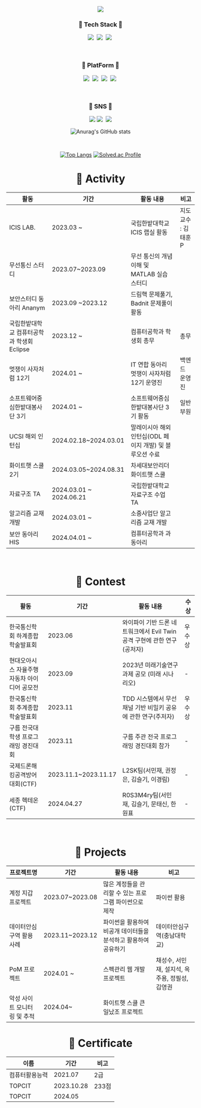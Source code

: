 <div align=center>
	<img src="https://capsule-render.vercel.app/api?type=Shark&color=FFC0CB"&height=300&section=header&text=성밍쟁%20깃허브&fontSize=60&fontColor=FACD87&rotate=15&fontAlign=70" />	
</div>


<h3 align="center"> 🐰 Tech Stack 🐰 </h3>
<p align="center">
<img src="https://img.shields.io/badge/Python-3776AB?style=flat-square&logo=MySQL&logoColor=white"/>&nbsp
<img src="https://img.shields.io/badge/Django-092E20?style=flat-square&logo=Express&logoColor=white"/>&nbsp
<img src="https://img.shields.io/badge/MATLAB-557C94?style=flat&logo=Java&logoColor=white"/>&nbsp
</p>
<br>

<h3 align="center"> 🐰 PlatForm 🐰 </h3>
<p align="center">
<img src="https://img.shields.io/badge/Pycharm-000000.svg?&style=for-the-badge&logo=Git&logoColor=white"/>&nbsp
<img src="https://img.shields.io/badge/Visual%20Studio%20Code-007ACC.svg?&style=for-the-badge&logo=Visual%20Studio%20Code&logoColor=white"/>&nbsp
<img src="https://img.shields.io/badge/Git-F05032.svg?&style=for-the-badge&logo=Git&logoColor=white"/>&nbsp
<img src="https://img.shields.io/badge/Postman-FF6C37.svg?&style=for-the-badge&logo=Git&logoColor=white"/>&nbsp
</p>

<br>
<h3 align="center"> 💟 SNS 💟 </h3>
<p align="center">
<a href="https://taesan-smj.tistory.com/"><img src="https://img.shields.io/badge/Tistory-000000?style=flat-square&logo=Tistory&logoColor=white&link="https://taesan-smj.tistory.com/"></a>
<a href="https://www.instagram.com/karthera19/"><img src="https://img.shields.io/badge/Instagram-E4405F?style=flat-square&logo=Instagram&logoColor=white&link=https://www.instagram.com/karthera19/"/></a>&nbsp
<a href="mailto:20201738@edu.hanbat.ac.kr"><img src="https://img.shields.io/badge/Gmail-d14836?style=flat-square&logo=Gmail&logoColor=white&link=dai97057@gmail.com"/></a>
</p>

<div align=center>
	
![Anurag's GitHub stats](https://github-readme-stats.vercel.app/api?username=Vak-kas&show_icons=true&theme=onedark)
	
</div>
<br>



<div align="center">	
	
[![Top Langs](https://github-readme-stats.vercel.app/api/top-langs/?username=Vak-kas&layout=compact)](https://github.com/anuraghazra/github-readme-stats) 
[![Solved.ac Profile](http://mazassumnida.wtf/api/v2/generate_badge?boj=whiterose12)](https://solved.ac/whiterose12/)

</div>

<div align="center">

# 🐰  Activity 

|활동|기간|활동 내용|비고|
|------|---|-----|---|
|ICIS LAB.|2023.03 ~ | 국립한밭대학교 ICIS 랩실 활동|지도교수 : 김태훈P|
|무선통신 스터디|2023.07~2023.09|무선 통신의 개념 이해 및 MATLAB 실습 스터디||
|보안스터디 동아리 Ananym|2023.09 ~2023.12|드림핵 문제풀기, Badnit 문제풀이 활동||
|국립한밭대학교 컴퓨터공학과 학생회 Eclipse|2023.12 ~ |컴퓨터공학과 학생회 총무|총무|
|멋쟁이 사자처럼 12기|2024.01 ~|IT 연합 동아리 멋쟁이 사자처럼 12기 운영진|백엔드 운영진|
|소프트웨어중심한밭대봉사단 3기|2024.01 ~ |소프트웨어중심한밭대봉사단 3기 활동 | 일반부원|
|UCSI 해외 인턴십|2024.02.18~2024.03.01|말레이시아 해외 인턴십(ODL 페이지 개발) 및 블루오션 수료||
|화이트햇 스쿨 2기|2024.03.05~2024.08.31|차세대보안리더 화이트햇 스쿨||
|자료구조 TA| 2024.03.01 ~ 2024.06.21|국립한밭대학교 자료구조 수업 TA||
|알고리즘 교재개발|2024.03.01 ~ |소중사업단 알고리즘 교재 개발||
|보안 동아리 HIS | 2024.04.01 ~ |컴퓨터공학과 과동아리||


</div>
<br>
<div align="center">
	
# 🐰  Contest

|활동|기간|활동 내용| 수상 |
|------|--|----|-----|
|한국통신학회 하계종합학술발표회|2023.06|와이파이 기반 드론 네트워크에서 Evil Twin 공격 구현에 관한 연구(공저자)|우수상|
|현대오아시스 자율주행자동차 아이디어 공모전|2023.09|2023년 미래기술연구과제 공모 (미래 시나리오)|-|
|한국통신학회 추계종합학술발표회|2023.11|TDD 시스템에서 무선 채널 기반 비밀키 공유에 관한 연구(주저자)|우수상|
|구름 전국대학생 프로그래밍 경진대회|2023.11|구름 주관 전국 프로그래밍 경진대회 참가|-|
|국제드론해킹공격방어대회(CTF)|2023.11.1~2023.11.17|L2SK팀(서민재, 권정은, 김슬기, 이경림)|-|
|세종 헥테온(CTF) | 2024.04.27 | R0S3M4ry팀(서민재, 김슬기, 문태신, 한원표|-|
</div>

<br>
<div align="center">



# 🐰  Projects
|프로젝트명|기간|활동 내용|비고|
|-------|--|-----|-----|
|계정 지갑 프로젝트|2023.07~2023.08|많은 계정들을 관리할 수 있는 프로그램 파이썬으로 제작|파이썬 활용|
|데이터안심구역 활용 사례|2023.11~2023.12|파이썬을 활용하여 비공개 데이터들을 분석하고 활용하여 공유하기|데이터안심구역(충남대학교)|
|PoM 프로젝트|2024.01 ~ |스펙관리 웹 개발 프로젝트|채성수, 서민재, 설지석, 옥주용, 정필성, 김영권|
|악성 사이트 모니터링 및 추적| 2024.04~|화이트햇 스쿨 큰일났조 프로젝트|


	
# 🐰 Certificate

|이름|기간|비고|
|------|---|----|
|컴퓨터활용능력|2021.07|2급|
|TOPCIT|2023.10.28|233점|
|TOPCIT|2024.05||
 
</div>
